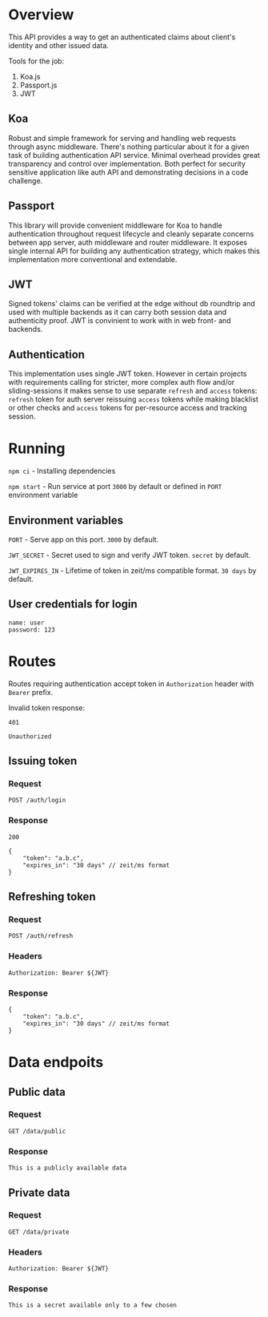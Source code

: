 # Overview

This API provides a way to get an authenticated claims about client's identity and other issued data. 

Tools for the job:
1. Koa.js
2. Passport.js
3. JWT

## Koa

Robust and simple framework for serving and handling web requests through async middleware. There's nothing particular about it for a given task of building authentication API service. Minimal overhead provides great transparency and control over implementation. Both perfect for security sensitive application like auth API and demonstrating decisions in a code challenge.

## Passport

This library will provide convenient middleware for Koa to handle authentication throughout request lifecycle and cleanly separate concerns between app server, auth middleware and router middleware. It exposes single internal API for building any authentication strategy, which makes this implementation more conventional and extendable. 

## JWT

Signed tokens' claims can be verified at the edge without db roundtrip and used with multiple backends as it can carry both session data and authenticity proof. JWT is convinient to work with in web front- and backends.

## Authentication 

This implementation uses single JWT token. However in certain projects with requirements calling for stricter, more complex auth flow and/or sliding-sessions it makes sense to use separate `refresh` and `access` tokens: `refresh` token for auth server reissuing `access` tokens while making blacklist or other checks and `access` tokens for per-resource access and tracking session. 

# Running

`npm ci` - Installing dependencies

`npm start` - Run service at port `3000` by default or defined in `PORT` environment variable

## Environment variables

`PORT` - Serve app on this port. `3000` by default.

`JWT_SECRET` - Secret used to sign and verify JWT token. `secret` by default.

`JWT_EXPIRES_IN` - Lifetime of token in zeit/ms compatible format. `30 days` by default.

## User credentials for login

```
name: user
password: 123
```

# Routes

Routes requiring authentication accept token in `Authorization` header with `Bearer` prefix.

Invalid token response:

`401`

`Unauthorized`

## Issuing token
### Request
`POST /auth/login`
### Response
`200`
```JS
{
    "token": "a.b.c",
    "expires_in": "30 days" // zeit/ms format
}
```

## Refreshing token
### Request
`POST /auth/refresh`
### Headers
`Authorization: Bearer ${JWT}`
### Response
```JS
{
    "token": "a.b.c",
    "expires_in": "30 days" // zeit/ms format
}
```

# Data endpoits

## Public data

### Request
`GET /data/public`
### Response
`This is a publicly available data`

## Private data

### Request
`GET /data/private`
### Headers
`Authorization: Bearer ${JWT}`
### Response
`This is a secret available only to a few chosen`


